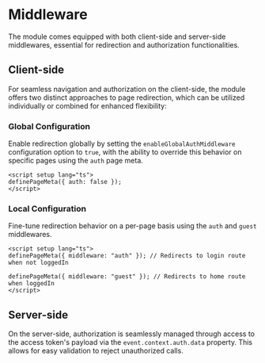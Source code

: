 # Middleware

The module comes equipped with both client-side and server-side middlewares, essential for redirection and authorization functionalities.

## Client-side

For seamless navigation and authorization on the client-side, the module offers two distinct approaches to page redirection, which can be utilized individually or combined for enhanced flexibility:

### Global Configuration

Enable redirection globally by setting the `enableGlobalAuthMiddleware` configuration option to `true`, with the ability to override this behavior on specific pages using the `auth` page meta.

```vue
<script setup lang="ts">
definePageMeta({ auth: false });
</script>
```

### Local Configuration

Fine-tune redirection behavior on a per-page basis using the `auth` and `guest` middlewares.

```vue
<script setup lang="ts">
definePageMeta({ middleware: "auth" }); // Redirects to login route when not loggedIn

definePageMeta({ middleware: "guest" }); // Redirects to home route when loggedIn
</script>
```

## Server-side

On the server-side, authorization is seamlessly managed through access to the access token's payload via the `event.context.auth.data` property. This allows for easy validation to reject unauthorized calls.
